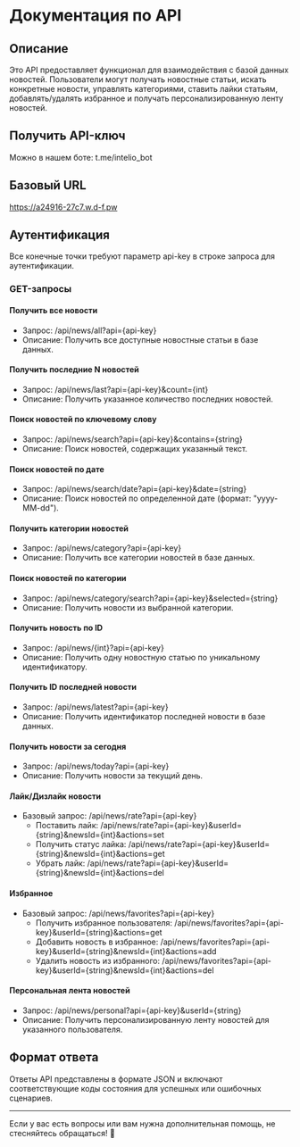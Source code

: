 # Документация по API

## Описание
Это API предоставляет функционал для взаимодействия с базой данных новостей. Пользователи могут получать новостные статьи, искать конкретные новости, управлять категориями, ставить лайки статьям, добавлять/удалять избранное и получать персонализированную ленту новостей.

## Получить API-ключ
Можно в нашем боте: t.me/intelio_bot

## Базовый URL
https://a24916-27c7.w.d-f.pw

## Аутентификация
Все конечные точки требуют параметр api-key в строке запроса для аутентификации.

### GET-запросы

#### Получить все новости
- Запрос: /api/news/all?api={api-key}
- Описание: Получить все доступные новостные статьи в базе данных.

#### Получить последние N новостей
- Запрос: /api/news/last?api={api-key}&count={int}
- Описание: Получить указанное количество последних новостей.

#### Поиск новостей по ключевому слову
- Запрос: /api/news/search?api={api-key}&contains={string}
- Описание: Поиск новостей, содержащих указанный текст.

#### Поиск новостей по дате
- Запрос: /api/news/search/date?api={api-key}&date={string}
- Описание: Поиск новостей по определенной дате (формат: "yyyy-MM-dd").

#### Получить категории новостей
- Запрос: /api/news/category?api={api-key}
- Описание: Получить все категории новостей в базе данных.

#### Поиск новостей по категории
- Запрос: /api/news/category/search?api={api-key}&selected={string}
- Описание: Получить новости из выбранной категории.

#### Получить новость по ID
- Запрос: /api/news/{int}?api={api-key}
- Описание: Получить одну новостную статью по уникальному идентификатору.

#### Получить ID последней новости
- Запрос: /api/news/latest?api={api-key}
- Описание: Получить идентификатор последней новости в базе данных.

#### Получить новости за сегодня
- Запрос: /api/news/today?api={api-key}
- Описание: Получить новости за текущий день.

#### Лайк/Дизлайк новости
- Базовый запрос: /api/news/rate?api={api-key}
    - Поставить лайк: /api/news/rate?api={api-key}&userId={string}&newsId={int}&actions=set
    - Получить статус лайка: /api/news/rate?api={api-key}&userId={string}&newsId={int}&actions=get
    - Убрать лайк: /api/news/rate?api={api-key}&userId={string}&newsId={int}&actions=del

#### Избранное
- Базовый запрос: /api/news/favorites?api={api-key}
    - Получить избранное пользователя: /api/news/favorites?api={api-key}&userId={string}&actions=get
    - Добавить новость в избранное: /api/news/favorites?api={api-key}&userId={string}&newsId={int}&actions=add
    - Удалить новость из избранного: /api/news/favorites?api={api-key}&userId={string}&newsId={int}&actions=del

#### Персональная лента новостей
- Запрос: /api/news/personal?api={api-key}&userId={string}
- Описание: Получить персонализированную ленту новостей для указанного пользователя.

## Формат ответа
Ответы API представлены в формате JSON и включают соответствующие коды состояния для успешных или ошибочных сценариев.

---

Если у вас есть вопросы или вам нужна дополнительная помощь, не стесняйтесь обращаться! 🚀
